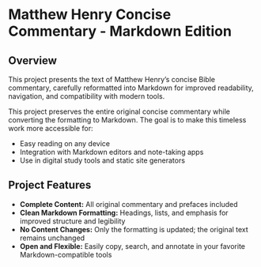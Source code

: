 # Matthew Henry Concise Commentary - Markdown Edition

## Overview

This project presents the text of Matthew Henry’s concise Bible commentary, carefully reformatted into Markdown for improved readability, navigation, and compatibility with modern tools.

This project preserves the entire original concise commentary while converting the formatting to Markdown. The goal is to make this timeless work more accessible for:

- Easy reading on any device
- Integration with Markdown editors and note-taking apps
- Use in digital study tools and static site generators

## Project Features

- **Complete Content:** All original commentary and prefaces included
- **Clean Markdown Formatting:** Headings, lists, and emphasis for improved structure and legibility
- **No Content Changes:** Only the formatting is updated; the original text remains unchanged
- **Open and Flexible:** Easily copy, search, and annotate in your favorite Markdown-compatible tools
